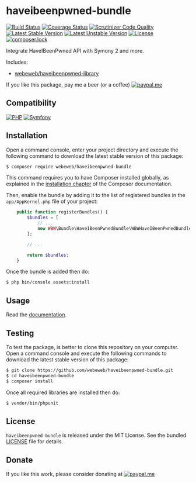 haveibeenpwned-bundle
=====================

[![Build Status](https://img.shields.io/github/workflow/status/webeweb/haveibeenpwned-bundle/build?style=flat-square)](https://github.com/webeweb/haveibeenpwned-bundle/actions)
[![Coverage Status](https://img.shields.io/coveralls/github/webeweb/haveibeenpwned-bundle/master.svg?style=flat-square)](https://coveralls.io/github/webeweb/haveibeenpwned-bundle?branch=master)
[![Scrutinizer Code Quality](https://img.shields.io/scrutinizer/quality/g/webeweb/haveibeenpwned-bundle/master.svg?style=flat-square)](https://scrutinizer-ci.com/g/webeweb/haveibeenpwned-bundle/?branch=master)
[![Latest Stable Version](https://img.shields.io/packagist/v/webeweb/haveibeenpwned-bundle.svg?style=flat-square)](https://packagist.org/packages/webeweb/haveibeenpwned-bundle)
[![Latest Unstable Version](https://img.shields.io/packagist/vpre/webeweb/haveibeenpwned-bundle.svg?style=flat-square)](https://packagist.org/packages/webeweb/haveibeenpwned-bundle)
[![License](https://img.shields.io/packagist/l/webeweb/haveibeenpwned-bundle.svg?style=flat-square)](https://packagist.org/packages/webeweb/haveibeenpwned-bundle)
[![composer.lock](https://img.shields.io/badge/.lock-uncommited-important.svg?style=flat-square)](https://packagist.org/packages/webeweb/haveibeenpwned-bundle)

Integrate HaveIBeenPwned API with Symony 2 and more.

Includes:

- [webeweb/haveibeenpwned-library](https://github.com/webeweb/haveibeenpwned-library)

If you like this package, pay me a beer (or a coffee)
[![paypal.me](https://img.shields.io/badge/paypal.me-webeweb-0070ba.svg?style=flat-square&logo=paypal)](https://www.paypal.me/webeweb)

## Compatibility

[![PHP](https://img.shields.io/packagist/php-v/webeweb/haveibeenpwned-bundle.svg?style=flat-square)](http://php.net)
[![Symfony](https://img.shields.io/badge/symfony-%5E3.4%7C%5E4.0-brightness.svg?style=flat-square)](https://symfony.com)

## Installation

Open a command console, enter your project directory and execute the following
command to download the latest stable version of this package:

```bash
$ composer require webeweb/haveibeenpwned-bundle
```

This command requires you to have Composer installed globally, as explained in
the [installation chapter](https://getcomposer.org/doc/00-intro.md) of the
Composer documentation.

Then, enable the bundle by adding it to the list of registered bundles
in the `app/AppKernel.php` file of your project:

```php
    public function registerBundles() {
        $bundles = [
            // ...
            new WBW\Bundle\HaveIBeenPwnedBundle\WBWHaveIBeenPwnedBundle(),
        ];

        // ...

        return $bundles;
    }
```

Once the bundle is added then do:

```bash
$ php bin/console assets:install
```

## Usage

Read the [documentation](Resources/doc/index.md).

## Testing

To test the package, is better to clone this repository on your computer.
Open a command console and execute the following commands to download the latest
stable version of this package:

```bash
$ git clone https://github.com/webeweb/haveibeenpwned-bundle.git
$ cd haveibeenpwned-bundle
$ composer install
```

Once all required libraries are installed then do:

```bash
$ vendor/bin/phpunit
```

## License

`haveibeenpwned-bundle` is released under the MIT License. See the bundled [LICENSE](LICENSE)
file for details.

## Donate

If you like this work, please consider donating at
[![paypal.me](https://img.shields.io/badge/paypal.me-webeweb-0070ba.svg?style=flat-square&logo=paypal)](https://www.paypal.me/webeweb)
